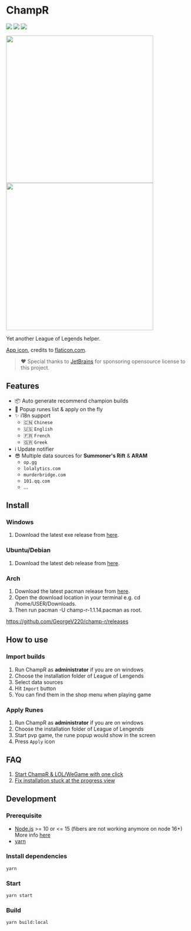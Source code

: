 # ChampR

[![](https://img.shields.io/github/v/release/GeorgeV220/champ-r?label=LATEST%20VERSION&style=for-the-badge)](https://github.com/GeorgeV220/champ-r/releases/latest)
[![](https://img.shields.io/github/downloads/GeorgeV220/champ-r/total?style=for-the-badge)](https://github.com/GeorgeV220/champ-r/releases)
[![](https://img.shields.io/github/workflow/status/GeorgeV220/champ-r/Test%20Build?style=for-the-badge&color=65C0A3)](https://github.com/GeorgeV220/champ-r/actions)

<img src="https://user-images.githubusercontent.com/1357073/119595829-bc218680-be10-11eb-8e06-cb47902a7d11.png" height="400" /> <img src="https://user-images.githubusercontent.com/1357073/119310086-da1ca900-bca1-11eb-9d1e-73cae2b36c0c.png" height="400" />

Yet another League of Legends helper.

[App icon](https://www.flaticon.com/free-icon/dog_2767976), credits to [flaticon.com](https://www.flaticon.com/).

> ❤️ Special thanks to [JetBrains](https://www.jetbrains.com/?from=champ-r) for sponsoring opensource license to this project.

## Features

- 📦 Auto generate recommend champion builds
- 🎉 Popup runes list & apply on the fly
- ✨ i18n support
    - 🇨🇳 `Chinese`
    - 🇺🇸 `English`
    - 🇫🇷 `French`
    - 🇬🇷 `Greek`
- ℹ️ Update notifier
- 😎 Multiple data sources for **Summoner's Rift** & **ARAM**
  - `op.gg`
  - `lolalytics.com`
  - `murderbridge.com`
  - `101.qq.com`
  - ...

## Install

### Windows
1. Download the latest exe release from [here](https://github.com/GeorgeV220/champ-r/releases).
### Ubuntu/Debian
1. Download the latest deb release from [here](https://github.com/GeorgeV220/champ-r/releases).
### Arch
1. Download the latest pacman release from [here](https://github.com/GeorgeV220/champ-r/releases).
2. Open the download location in your terminal e.g. cd /home/USER/Downloads.
3. Then run pacman -U champ-r-1.1.14.pacman as root.

https://github.com/GeorgeV220/champ-r/releases

## How to use

### Import builds

1. Run ChampR as **administrator** if you are on windows
2. Choose the installation folder of League of Lengends
3. Select data sources
4. Hit `Import` button
5. You can find them in the shop menu when playing game

### Apply Runes

1. Run ChampR as **administrator** if you are on windows
2. Choose the installation folder of League of Lengends
3. Start pvp game, the rune popup would show in the screen
4. Press `Apply` icon

## FAQ

1. [Start ChampR & LOL/WeGame with one click](https://github.com/cangzhang/champ-r/issues/63)
2. [Fix installation stuck at the progress view](https://github.com/cangzhang/champ-r/issues/64)

## Development

### Prerequisite

- [Node.js](https://nodejs.org/en/) >= 10 or <= 15 (fibers are not working anymore on node 16+) More info [here](https://github.com/laverdet/node-fibers)
- [yarn](https://classic.yarnpkg.com/lang/en/)

### Install dependencies

```console
yarn
```

### Start

```console
yarn start
```

### Build

```console
yarn build:local
```

